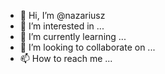 - 👋 Hi, I’m @nazariusz
- 👀 I’m interested in ...
- 🌱 I’m currently learning ...
- 💞️ I’m looking to collaborate on ...
- 📫 How to reach me ...

<!---
nazariusz/nazariusz is a ✨ special ✨ repository because its `README.md` (this file) appears on your GitHub profile.
You can click the Preview link to take a look at your changes.
--->
